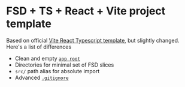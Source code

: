 # FSD + TS + React + Vite project template

Based on official [Vite React Typescript template](https://github.com/vitejs/vite/tree/main/packages/create-vite/template-react-ts), but slightly changed. Here's a list of differences

- Clean and empty [`app root`](./src/app/)
- Directories for minimal set of FSD slices
- `src/` path alias for absolute import
- Advanced [`.gitignore`](./.gitignore)
